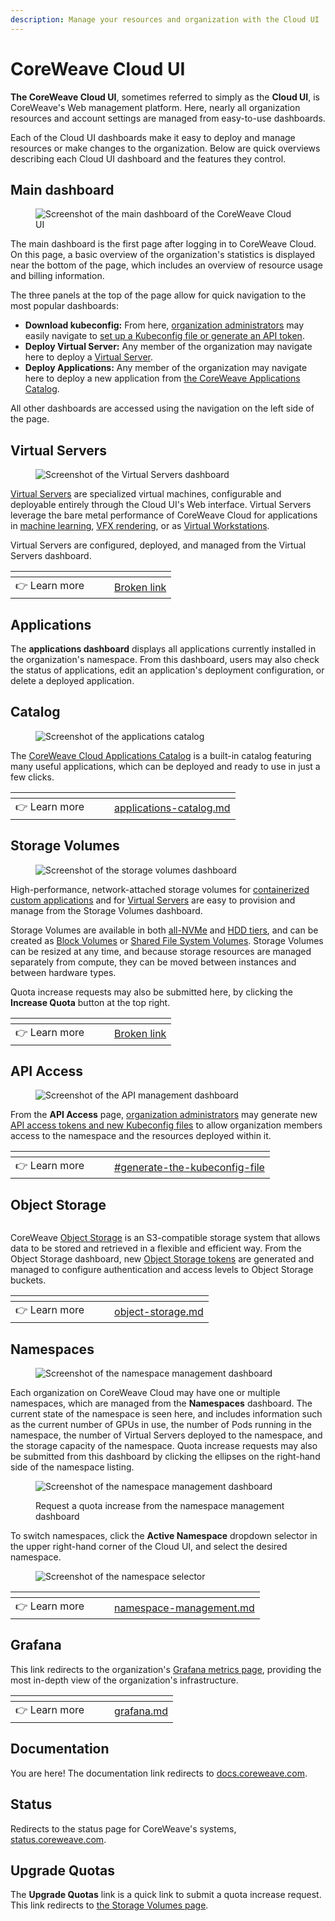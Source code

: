 ```yaml
---
description: Manage your resources and organization with the Cloud UI
---
```


# CoreWeave Cloud UI

**The CoreWeave Cloud UI**, sometimes referred to simply as the **Cloud UI**, is CoreWeave's Web management platform. Here, nearly all organization resources and account settings are managed from easy-to-use dashboards.

Each of the Cloud UI dashboards make it easy to deploy and manage resources or make changes to the organization. Below are quick overviews describing each Cloud UI dashboard and the features they control.

## Main dashboard

<figure><img src="../../.gitbook/assets/image (8).png" alt="Screenshot of the main dashboard of the CoreWeave Cloud UI"><figcaption></figcaption></figure>

The main dashboard is the first page after logging in to CoreWeave Cloud. On this page, a basic overview of the organization's statistics is displayed near the bottom of the page, which includes an overview of resource usage and billing information.

The three panels at the top of the page allow for quick navigation to the most popular dashboards:

* **Download kubeconfig:** From here, [organization administrators](../cloud-account-management/organizations.md#organization-administrators) may easily navigate to [set up a Kubeconfig file or generate an API token](../getting-started.md#generate-the-kubeconfig-file).
* **Deploy Virtual Server:** Any member of the organization may navigate here to deploy a [Virtual Server](./#virtual-servers).
* **Deploy Applications:** Any member of the organization may navigate here to deploy a new application from [the CoreWeave Applications Catalog](./#applications).

All other dashboards are accessed using the navigation on the left side of the page.

## Virtual Servers

<figure><img src="../../.gitbook/assets/image (20).png" alt="Screenshot of the Virtual Servers dashboard"><figcaption></figcaption></figure>

[Virtual Servers](broken-reference) are specialized virtual machines, configurable and deployable entirely through the Cloud UI's Web interface. Virtual Servers leverage the bare metal performance of CoreWeave Cloud for applications in [machine learning](broken-reference), [VFX rendering](broken-reference), or as [Virtual Workstations](../../vfx-and-rendering/virtual-workstations.md).

Virtual Servers are configured, deployed, and managed from the Virtual Servers dashboard.

<table data-view="cards"><thead><tr><th></th><th data-hidden></th><th data-hidden></th><th data-hidden data-card-target data-type="content-ref"></th></tr></thead><tbody><tr><td><span data-gb-custom-inline data-tag="emoji" data-code="1f449">👉</span> Learn more</td><td></td><td></td><td><a href="broken-reference">Broken link</a></td></tr></tbody></table>

## Applications

The **applications dashboard** displays all applications currently installed in the organization's namespace. From this dashboard, users may also check the status of applications, edit an application's deployment configuration, or delete a deployed application.

## Catalog

<figure><img src="../../.gitbook/assets/image (34).png" alt="Screenshot of the applications catalog"><figcaption></figcaption></figure>

The [CoreWeave Cloud Applications Catalog](https://apps.coreweave.com) is a built-in catalog featuring many useful applications, which can be deployed and ready to use in just a few clicks.

<table data-view="cards"><thead><tr><th></th><th data-hidden></th><th data-hidden></th><th data-hidden data-card-target data-type="content-ref"></th></tr></thead><tbody><tr><td><span data-gb-custom-inline data-tag="emoji" data-code="1f449">👉</span> Learn more</td><td></td><td></td><td><a href="applications-catalog.md">applications-catalog.md</a></td></tr></tbody></table>

## Storage Volumes

<figure><img src="../../.gitbook/assets/image (5).png" alt="Screenshot of the storage volumes dashboard"><figcaption></figcaption></figure>

High-performance, network-attached storage volumes for [containerized custom applications](../custom-containers.md) and for [Virtual Servers](../../../virtual-servers/getting-started.md) are easy to provision and manage from the Storage Volumes dashboard.

Storage Volumes are available in both [all-NVMe](./#storage-tiers) and [HDD tiers](./#storage-tiers), and can be created as [Block Volumes](./#block-storage-volumes) or [Shared File System Volumes](./#shared-file-system-volumes). Storage Volumes can be resized at any time, and because storage resources are managed separately from compute, they can be moved between instances and between hardware types.

Quota increase requests may also be submitted here, by clicking the **Increase Quota** button at the top right.

<table data-view="cards"><thead><tr><th></th><th data-hidden></th><th data-hidden></th><th data-hidden data-card-target data-type="content-ref"></th></tr></thead><tbody><tr><td><span data-gb-custom-inline data-tag="emoji" data-code="1f449">👉</span> Learn more</td><td></td><td></td><td><a href="broken-reference">Broken link</a></td></tr></tbody></table>

## API Access

<figure><img src="../../.gitbook/assets/image (3).png" alt="Screenshot of the API management dashboard"><figcaption></figcaption></figure>

From the **API Access** page, [organization administrators](../cloud-account-management/organizations.md#organization-admin) may generate new [API access tokens and new Kubeconfig files](../getting-started.md) to allow organization members access to the namespace and the resources deployed within it.

<table data-view="cards"><thead><tr><th></th><th data-hidden></th><th data-hidden></th><th data-hidden data-card-target data-type="content-ref"></th></tr></thead><tbody><tr><td><span data-gb-custom-inline data-tag="emoji" data-code="1f449">👉</span> Learn more</td><td></td><td></td><td><a href="../getting-started.md#generate-the-kubeconfig-file">#generate-the-kubeconfig-file</a></td></tr></tbody></table>

## Object Storage

<figure><img src="../../.gitbook/assets/image.png" alt=""><figcaption></figcaption></figure>

CoreWeave [Object Storage](../../storage/object-storage.md) is an S3-compatible storage system that allows data to be stored and retrieved in a flexible and efficient way. From the Object Storage dashboard, new [Object Storage tokens](../../storage/object-storage.md#authentication) are generated and managed to configure authentication and access levels to Object Storage buckets.

<table data-view="cards"><thead><tr><th></th><th data-hidden></th><th data-hidden></th><th data-hidden data-card-target data-type="content-ref"></th></tr></thead><tbody><tr><td><span data-gb-custom-inline data-tag="emoji" data-code="1f449">👉</span> Learn more</td><td></td><td></td><td><a href="../../storage/object-storage.md">object-storage.md</a></td></tr></tbody></table>

## Namespaces

<figure><img src="../../.gitbook/assets/image (31).png" alt="Screenshot of the namespace management dashboard"><figcaption></figcaption></figure>

Each organization on CoreWeave Cloud may have one or multiple namespaces, which are managed from the **Namespaces** dashboard. The current state of the namespace is seen here, and includes information such as the current number of GPUs in use, the number of Pods running in the namespace, the number of Virtual Servers deployed to the namespace, and the storage capacity of the namespace. Quota increase requests may also be submitted from this dashboard by clicking the ellipses on the right-hand side of the namespace listing.

<figure><img src="../../.gitbook/assets/image (2).png" alt="Screenshot of the namespace management dashboard"><figcaption><p>Request a quota increase from the namespace management dashboard</p></figcaption></figure>

To switch namespaces, click the **Active Namespace** dropdown selector in the upper right-hand corner of the Cloud UI, and select the desired namespace.

<figure><img src="../../.gitbook/assets/image (39).png" alt="Screenshot of the namespace selector"><figcaption></figcaption></figure>

<table data-view="cards"><thead><tr><th></th><th data-hidden></th><th data-hidden></th><th data-hidden data-card-target data-type="content-ref"></th></tr></thead><tbody><tr><td><span data-gb-custom-inline data-tag="emoji" data-code="1f449">👉</span> Learn more</td><td></td><td></td><td><a href="../cloud-account-management/namespace-management.md">namespace-management.md</a></td></tr></tbody></table>

## Grafana

This link redirects to the organization's [Grafana metrics page](../../../coreweave-kubernetes/prometheus/), providing the most in-depth view of the organization's infrastructure.

<table data-view="cards"><thead><tr><th></th><th data-hidden></th><th data-hidden></th><th data-hidden data-card-target data-type="content-ref"></th></tr></thead><tbody><tr><td><span data-gb-custom-inline data-tag="emoji" data-code="1f449">👉</span> Learn more</td><td></td><td></td><td><a href="../../../coreweave-kubernetes/prometheus/grafana.md">grafana.md</a></td></tr></tbody></table>

## Documentation

You are here! The documentation link redirects to [docs.coreweave.com](https://docs.coreweave.com).

## Status

Redirects to the status page for CoreWeave's systems, [status.coreweave.com](https://status.coreweave.com/).

## Upgrade Quotas

The **Upgrade Quotas** link is a quick link to submit a quota increase request. This link redirects to [the Storage Volumes page](./#storage-volumes).
